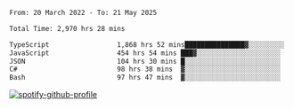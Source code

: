 <!--START_SECTION:waka-->

```txt
From: 20 March 2022 - To: 21 May 2025

Total Time: 2,970 hrs 28 mins

TypeScript                 1,868 hrs 52 mins███████████████▓░░░░░░░░░   62.91 %
JavaScript                 454 hrs 54 mins ███▓░░░░░░░░░░░░░░░░░░░░░   15.31 %
JSON                       104 hrs 30 mins █░░░░░░░░░░░░░░░░░░░░░░░░   03.52 %
C#                         98 hrs 38 mins  ▓░░░░░░░░░░░░░░░░░░░░░░░░   03.32 %
Bash                       97 hrs 47 mins  ▓░░░░░░░░░░░░░░░░░░░░░░░░   03.29 %
```

<!--END_SECTION:waka-->
[![spotify-github-profile](https://spotify-github-profile.vercel.app/api/view?uid=c00zprrvy9xiloa9qnco3hmng&cover_image=true&theme=novatorem&show_offline=false&background_color=121212&bar_color=53b14f&bar_color_cover=false)](https://spotify-github-profile.vercel.app/api/view?uid=c00zprrvy9xiloa9qnco3hmng&redirect=true)



